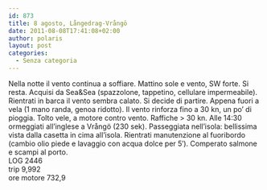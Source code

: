 ```yaml
---
id: 873
title: 8 agosto, Långedrag-Vrångö
date: 2011-08-08T17:41:08+02:00
author: polaris
layout: post
categories:
  - Senza categoria
---
```

Nella notte il vento continua a soffiare. Mattino sole e vento, SW forte. Si resta. Acquisi da Sea&Sea (spazzolone, tappetino, cellulare impermeabile). Rientrati in barca il vento sembra calato. Si decide di partire. Appena fuori a vela (1 mano randa, genoa ridotto). Il vento rinforza fino a 30 kn, un po&#8217; di pioggia. Tolto vele, a motore contro vento. Raffiche > 30 kn. Alle 14:30 ormeggiati all&#8217;inglese a Vrångö (230 sek). Passeggiata nell&#8217;isola: bellissima vista dalla casetta in cima all&#8217;isola. Rientrati manutenzione al fuoribordo (cambio olio piede e lavaggio con acqua dolce per 5&#8242;). Comperato salmone e scampi al porto.  
LOG 2446  
trip 9,992  
ore motore 732,9